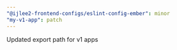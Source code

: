 ```yaml
---
"@ijlee2-frontend-configs/eslint-config-ember": minor
"my-v1-app": patch
---
```


Updated export path for v1 apps
